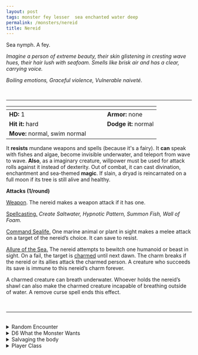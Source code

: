 ```yaml
---
layout: post
tags: monster fey lesser  sea enchanted water deep
permalink: /monsters/nereid
title: Nereid
---
```


Sea nymph. A fey.

_Imagine a person of extreme beauty, their skin glistening in cresting wave hues, their hair lush with seafoam. Smells like brisk air and has a clear, carrying voice._

_Boiling emotions, Graceful violence, Vulnerable naiveté._

<br>

---

|  <span style="display: inline-block; width:250px"></span>  |  |
| -------- | --------|
| **HD:** 1 | **Armor:** none |
| **Hit it:** hard    | **Dodge it:** normal  |
| **Move:** normal, swim normal     |   | 

It **resists** mundane weapons and spells (because it's a fairy).
It **can** speak with fishes and algae, become invisible underwater, and teleport from wave to wave.
**Also**, as a imaginary creature, willpower must be used for attack rolls against it instead of dexterity.
Out of combat, it can cast divination, enchantment and sea-themed **magic**. If slain, a dryad is reincarnated on a full moon if its tree is still alive and healthy.

**Attacks (1/round)**

<ins>Weapon</ins>. The nereid makes a weapon attack if it has one.

<ins>Spellcasting.</ins> *Create Saltwater, Hypnotic Pattern, Summon Fish, Wall of Foam.*

<ins>Command Sealife.</ins> One marine animal or plant in sight makes a melee attack on a target of the nereid’s choice. It can save to resist.

<ins>Allure of the Sea.</ins> The nereid attempts to bewitch one humanoid or beast in sight. On a fail, the target is [charmed](/2020/11/10/extra-rules/#conditions) until next dawn. The charm breaks if the nereid or its allies attack the charmed person. A creature who succeeds its save is immune to this nereid’s charm forever.

A charmed creature can breath underwater. Whoever holds the nereid’s shawl can also make the charmed creature incapable of breathing outside of water. A remove curse spell ends this effect.

<br>

---

<br>

<details markdown="1">
<summary>Random Encounter</summary>

1. **Monster:** 1 nereid & 1D4-1 fishes & 1D4-1 enthralled goons.
1. **Lair:** A beautifully constructed underwater boudoir full of collected curiosities.<br>    &nbsp; OR <br>    **Omen:** Beautiful, clear singing.
1. **Spoor:** The clothes of an enthralled humanoid, neatly put into a pile.
1. **Tracks:** Singing in the waves.
1. **Trace:** Discarded clothes pieces near the coast.
1. **Trace:** A curious bard, looking for inspiration.

</details>

<details markdown="1">
<summary>D6 What the Monster Wants </summary>

1. To be presented with a new, aesthetically pleasing piece of art.
1. To raise the local sea life against the surface dwellers.
1. Restore the purity of local waters.
1. Free another captured nereid.
1. Perform a mesmerizing performance for a cadre of feys.
1. Get a new plaything.
</details>

<details markdown="1">
<summary>Salvaging the body</summary>
 
A dying nereid and its shawl both return to water if killed. What is often left is a single, beautiful pearl, and coral jewelry.

Wearing a nereid shawl will give you the inspiration to create a spell with the word *Foam*.
</details>

<details markdown="1">
<summary>Player Class</summary>
Play as a [nereid](https://saltygoo.github.io/class/magic-user/nereid)!
</details>
